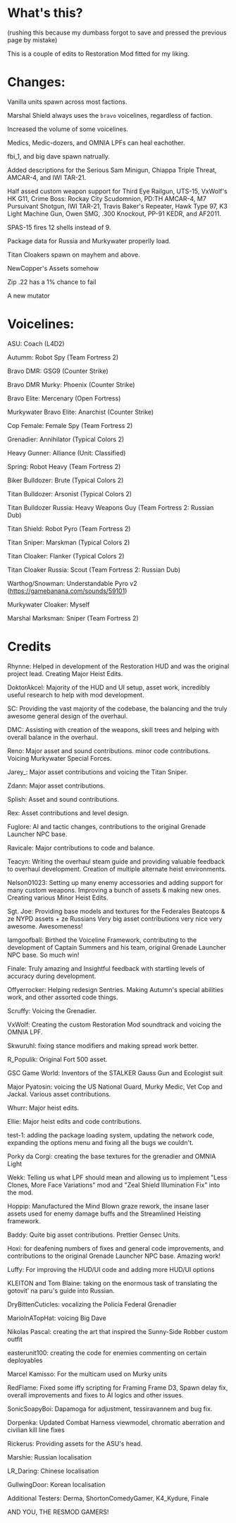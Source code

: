 # What's this?

(rushing this because my dumbass forgot to save and pressed the previous page by mistake)

This is a couple of edits to Restoration Mod fitted for my liking.

# Changes:

Vanilla units spawn across most factions.

Marshal Shield always uses the `bravo` voicelines, regardless of faction.

Increased the volume of some voicelines.

Medics, Medic-dozers, and OMNIA LPFs can heal eachother.

fbi_1, and big dave spawn natrually.

Added descriptions for the Serious Sam Minigun, Chiappa Triple Threat, AMCAR-4, and IWI TAR-21.

Half assed custom weapon support for Third Eye Railgun, UTS-15, VxWolf's HK G11, Crime Boss: Rockay City Scudomnion, PD:TH AMCAR-4, M7 Pursuivant Shotgun, IWI TAR-21, Travis Baker's Repeater, Hawk Type 97, K3 Light Machine Gun, Owen SMG, .300 Knockout, PP-91 KEDR, and AF2011.

SPAS-15 fires 12 shells instead of 9.

Package data for Russia and Murkywater properlly load.

Titan Cloakers spawn on mayhem and above.

NewCopper's Assets somehow

Zip .22 has a 1% chance to fail

A new mutator

# Voicelines:

ASU: Coach (L4D2)

Autumm: Robot Spy (Team Fortress 2)

Bravo DMR: GSG9 (Counter Strike)

Bravo DMR Murky: Phoenix (Counter Strike)

Bravo Elite: Mercenary (Open Fortress)

Murkywater Bravo Elite: Anarchist (Counter Strike)

Cop Female: Female Spy (Team Fortress 2)

Grenadier: Annihilator (Typical Colors 2)

Heavy Gunner: Alliance (Unit: Classified)

Spring: Robot Heavy (Team Fortress 2)

Biker Bulldozer: Brute (Typical Colors 2)

Titan Bulldozer: Arsonist (Typical Colors 2)

Titan Bulldozer Russia: Heavy Weapons Guy (Team Fortress 2: Russian Dub)

Titan Shield: Robot Pyro (Team Fortress 2)

Titan Sniper: Marskman (Typical Colors 2)

Titan Cloaker: Flanker (Typical Colors 2)

Titan Cloaker Russia: Scout (Team Fortress 2: Russian Dub)

Warthog/Snowman: Understandable Pyro v2 (https://gamebanana.com/sounds/59101)

Murkywater Cloaker: Myself

Marshal Marksman: Sniper (Team Fortress 2)

# Credits

Rhynne: Helped in development of the Restoration HUD and was the original project lead. Creating Major Heist Edits.

DoktorAkcel: Majority of the HUD and UI setup, asset work, incredibly useful research to help with mod development.

SC: Providing the vast majority of the codebase, the balancing and the truly awesome general design of the overhaul.

DMC: Assisting with creation of the weapons, skill trees and helping with overall balance in the overhaul.

Reno: Major asset and sound contributions. minor code contributions. Voicing Murkywater Special Forces.

Jarey_: Major asset contributions and voicing the Titan Sniper.

Zdann: Major asset contributions.

Splish: Asset and sound contributions.

Rex: Asset contributions and level design.

Fuglore: AI and tactic changes, contributions to the original Grenade Launcher NPC base. 

Ravicale: Major contributions to code and balance.

Teacyn: Writing the overhaul steam guide and providing valuable feedback to overhaul development. Creation of multiple alternate heist environments.

Nelson01023: Setting up many enemy accessories and adding support for many custom weapons. Improving a bunch of assets & making new ones. Creating various Minor Heist Edits.

Sgt. Joe: Providing base models and textures for the Federales Beatcops & ze NYPD assets + ze Russians Very big asset contributions very nice very awesome. Awesomeness!

Iamgoofball: Birthed the Voiceline Framework, contributing to the development of Captain Summers and his team, original Grenade Launcher NPC base. So much win!

Finale: Truly amazing and Insightful feedback with startling levels of accuracy during development.

Offyerrocker: Helping redesign Sentries. Making Autumn's special abilities work, and other assorted code things.

Scruffy: Voicing the Grenadier.

VxWolf: Creating the custom Restoration Mod soundtrack and voicing the OMNIA LPF.

Skwuruhl: fixing stance modifiers and making spread work better.

R_Populik: Original Fort 500 asset.

GSC Game World: Inventors of the STALKER Gauss Gun and Ecologist suit

Major Pyatosin: voicing the US National Guard, Murky Medic, Vet Cop and Jackal. Various asset contributions.

Whurr: Major heist edits.

Ellie: Major heist edits and code contributions.

test-1: adding the package loading system, updating the network code, expanding the options menu and fixing all the bugs we couldn't.

Porky da Corgi: creating the base textures for the grenadier and OMNIA Light

Wekk: Telling us what LPF should mean and allowing us to implement "Less Clones, More Face Variations" mod and "Zeal Shield Illumination Fix" into the mod.

Hoppip: Manufactured the Mind Blown graze rework, the insane laser assets used for enemy damage buffs and the Streamlined Heisting framework. 

Baddy: Quite big asset contributions. Prettier Gensec Units.

Hoxi: for deafening numbers of fixes and general code improvements, and contributions to the original Grenade Launcher NPC base. Amazing work!

Luffy: For improving the HUD/UI code and adding more HUD/UI options

KLEITON and Tom Blaine: taking on the enormous task of translating the gotovitʹ na paru's guide into Russian.

DryBittenCuticles: vocalizing the Policía Federal Grenadier

MarioInATopHat: voicing Big Dave

Nikolas Pascal: creating the art that inspired the Sunny-Side Robber custom outfit

easterunit100: creating the code for enemies commenting on certain deployables

Marcel Kamisso: For the multicam used on Murky units

RedFlame: Fixed some iffy scripting for Framing Frame D3, Spawn delay fix, overall improvements and fixes to AI logics and other issues. 

SonicSoapyBoi: Dapamoga for adjustment, tessiravannem and bug fix.

Dorpenka: Updated Combat Harness viewmodel, chromatic aberration and civilian kill line fixes

Rickerus: Providing assets for the ASU's head.

Marshie: Russian localisation

LR_Daring: Chinese localisation

GullwingDoor: Korean localisation

Additional Testers: Derma, ShortonComedyGamer, K4_Kydure, Finale

AND YOU, THE RESMOD GAMERS!
